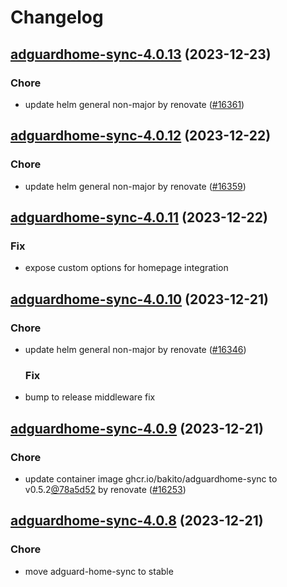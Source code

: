 # Changelog



## [adguardhome-sync-4.0.13](https://github.com/truecharts/charts/compare/adguardhome-sync-4.0.12...adguardhome-sync-4.0.13) (2023-12-23)

### Chore

- update helm general non-major by renovate ([#16361](https://github.com/truecharts/charts/issues/16361))
  
  


## [adguardhome-sync-4.0.12](https://github.com/truecharts/charts/compare/adguardhome-sync-4.0.11...adguardhome-sync-4.0.12) (2023-12-22)

### Chore

- update helm general non-major by renovate ([#16359](https://github.com/truecharts/charts/issues/16359))
  
  


## [adguardhome-sync-4.0.11](https://github.com/truecharts/charts/compare/adguardhome-sync-4.0.10...adguardhome-sync-4.0.11) (2023-12-22)

### Fix

- expose custom options for homepage integration
  
  


## [adguardhome-sync-4.0.10](https://github.com/truecharts/charts/compare/adguardhome-sync-4.0.9...adguardhome-sync-4.0.10) (2023-12-21)

### Chore

- update helm general non-major by renovate ([#16346](https://github.com/truecharts/charts/issues/16346))
  
  ### Fix

- bump to release middleware fix
  
  


## [adguardhome-sync-4.0.9](https://github.com/truecharts/charts/compare/adguardhome-sync-4.0.8...adguardhome-sync-4.0.9) (2023-12-21)

### Chore

- update container image ghcr.io/bakito/adguardhome-sync to v0.5.2[@78a5d52](https://github.com/78a5d52) by renovate ([#16253](https://github.com/truecharts/charts/issues/16253))
  
  


## [adguardhome-sync-4.0.8](https://github.com/truecharts/charts/compare/adguardhome-sync-4.0.7...adguardhome-sync-4.0.8) (2023-12-21)

### Chore

- move adguard-home-sync to stable
  
  